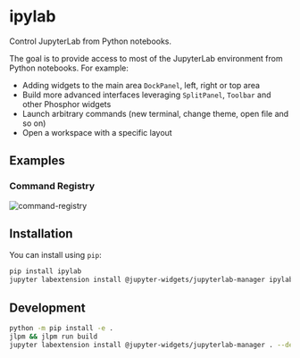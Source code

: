 # ipylab

Control JupyterLab from Python notebooks.

The goal is to provide access to most of the JupyterLab environment from Python notebooks. For example:

- Adding widgets to the main area `DockPanel`, left, right or top area
- Build more advanced interfaces leveraging `SplitPanel`, `Toolbar` and other Phosphor widgets
- Launch arbitrary commands (new terminal, change theme, open file and so on)
- Open a workspace with a specific layout

## Examples

### Command Registry

![command-registry](./docs/screencasts/commands.gif)

## Installation

You can install using `pip`:

```bash
pip install ipylab
jupyter labextension install @jupyter-widgets/jupyterlab-manager ipylab
```

## Development

```bash
python -m pip install -e .
jlpm && jlpm run build
jupyter labextension install @jupyter-widgets/jupyterlab-manager . --debug
```
